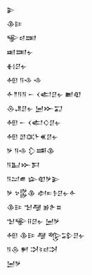 <div class='block'>
<div class='line'>𒉌</div>
<div class='line'>𒆠𒄿</div>
<div class='line'>𒊍𒁀𒌅</div>
<div class='line'>𒀜𒌅𒉡</div>
<div class='line'>𒈬𒆪𒉡</div>
<div class='line'>𒅇 𒀀𒈾 𒈾</div>
<div class='line'>𒅆𒈫𒀀𒀀 𒀸 𒌋𒅗𒆪𒉡 𒆤𒊏</div>
<div class='line'>𒁲𒂗𒆪𒉡 𒅁𒁍𒍑</div>
<div class='line'>𒅇 𒀸 𒌋𒅗𒄭𒆪𒉡</div>
<div class='line'>𒅇 𒇻𒀬𒈨𒌍𒆪𒉡</div>
<div class='line'>𒃻 𒀀𒈾 𒁷𒌁𒆠</div>
<div class='line'>𒀀𒆏𒁍𒁕</div>
<div class='line'>𒀀𒁺𒌑 𒇽𒊏𒃻𒉌</div>
<div class='line'>𒃻 𒆳𒌵𒆠 𒀠𒋰𒊩𒆪𒉡𒅆</div>
<div class='line'>𒆠𒄿 𒈠𒆷 𒂊𒉿𒊺</div>
<div class='line'>𒈠𒊍𒍝𒆪𒉡 𒅁𒃻</div>
<div class='line'>𒅇 𒆠𒄿 𒆷 𒈜𒁉𒆪𒉡</div>
<div class='line'>𒀀𒁲 𒂍 𒋫𒂟𒁀𒋫</div>
<div class='line'>𒅁𒃻</div>
</div>
